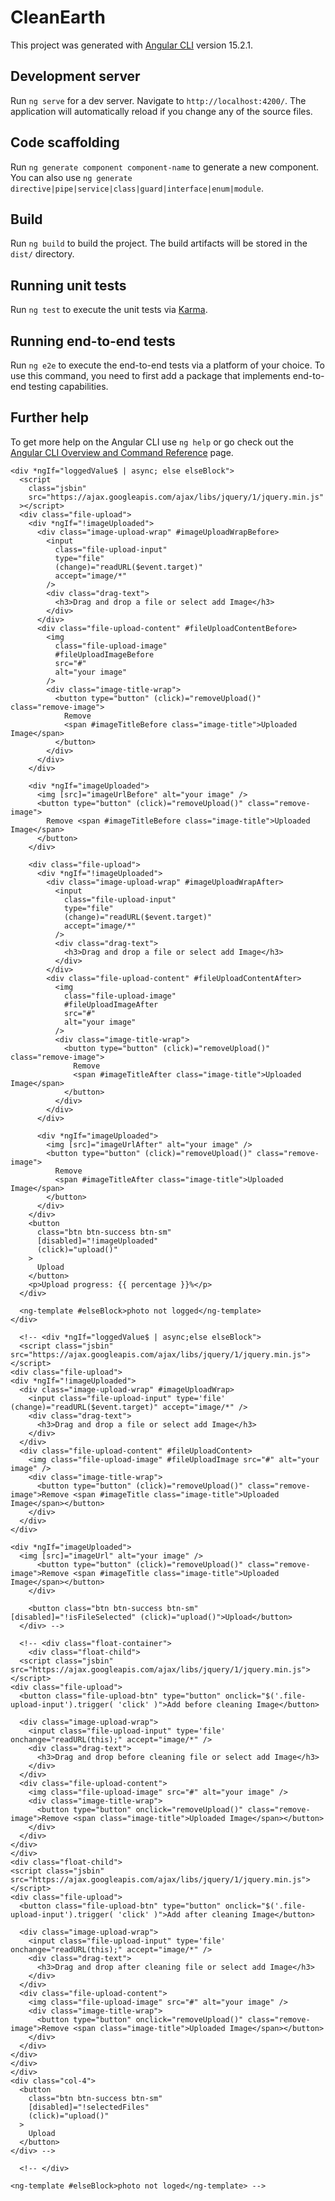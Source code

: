 # CleanEarth

This project was generated with [Angular CLI](https://github.com/angular/angular-cli) version 15.2.1.

## Development server

Run `ng serve` for a dev server. Navigate to `http://localhost:4200/`. The application will automatically reload if you change any of the source files.

## Code scaffolding

Run `ng generate component component-name` to generate a new component. You can also use `ng generate directive|pipe|service|class|guard|interface|enum|module`.

## Build

Run `ng build` to build the project. The build artifacts will be stored in the `dist/` directory.

## Running unit tests

Run `ng test` to execute the unit tests via [Karma](https://karma-runner.github.io).

## Running end-to-end tests

Run `ng e2e` to execute the end-to-end tests via a platform of your choice. To use this command, you need to first add a package that implements end-to-end testing capabilities.

## Further help

To get more help on the Angular CLI use `ng help` or go check out the [Angular CLI Overview and Command Reference](https://angular.io/cli) page.

```
<div *ngIf="loggedValue$ | async; else elseBlock">
  <script
    class="jsbin"
    src="https://ajax.googleapis.com/ajax/libs/jquery/1/jquery.min.js"
  ></script>
  <div class="file-upload">
    <div *ngIf="!imageUploaded">
      <div class="image-upload-wrap" #imageUploadWrapBefore>
        <input
          class="file-upload-input"
          type="file"
          (change)="readURL($event.target)"
          accept="image/*"
        />
        <div class="drag-text">
          <h3>Drag and drop a file or select add Image</h3>
        </div>
      </div>
      <div class="file-upload-content" #fileUploadContentBefore>
        <img
          class="file-upload-image"
          #fileUploadImageBefore
          src="#"
          alt="your image"
        />
        <div class="image-title-wrap">
          <button type="button" (click)="removeUpload()" class="remove-image">
            Remove
            <span #imageTitleBefore class="image-title">Uploaded Image</span>
          </button>
        </div>
      </div>
    </div>

    <div *ngIf="imageUploaded">
      <img [src]="imageUrlBefore" alt="your image" />
      <button type="button" (click)="removeUpload()" class="remove-image">
        Remove <span #imageTitleBefore class="image-title">Uploaded Image</span>
      </button>
    </div>

    <div class="file-upload">
      <div *ngIf="!imageUploaded">
        <div class="image-upload-wrap" #imageUploadWrapAfter>
          <input
            class="file-upload-input"
            type="file"
            (change)="readURL($event.target)"
            accept="image/*"
          />
          <div class="drag-text">
            <h3>Drag and drop a file or select add Image</h3>
          </div>
        </div>
        <div class="file-upload-content" #fileUploadContentAfter>
          <img
            class="file-upload-image"
            #fileUploadImageAfter
            src="#"
            alt="your image"
          />
          <div class="image-title-wrap">
            <button type="button" (click)="removeUpload()" class="remove-image">
              Remove
              <span #imageTitleAfter class="image-title">Uploaded Image</span>
            </button>
          </div>
        </div>
      </div>

      <div *ngIf="imageUploaded">
        <img [src]="imageUrlAfter" alt="your image" />
        <button type="button" (click)="removeUpload()" class="remove-image">
          Remove
          <span #imageTitleAfter class="image-title">Uploaded Image</span>
        </button>
      </div>
    </div>
    <button
      class="btn btn-success btn-sm"
      [disabled]="!imageUploaded"
      (click)="upload()"
    >
      Upload
    </button>
    <p>Upload progress: {{ percentage }}%</p>
  </div>

  <ng-template #elseBlock>photo not logged</ng-template>
</div>

  <!-- <div *ngIf="loggedValue$ | async;else elseBlock">
  <script class="jsbin" src="https://ajax.googleapis.com/ajax/libs/jquery/1/jquery.min.js"></script>
<div class="file-upload">
<div *ngIf="!imageUploaded">
  <div class="image-upload-wrap" #imageUploadWrap>
    <input class="file-upload-input" type='file' (change)="readURL($event.target)" accept="image/*" />
    <div class="drag-text">
      <h3>Drag and drop a file or select add Image</h3>
    </div>
  </div>
  <div class="file-upload-content" #fileUploadContent>
    <img class="file-upload-image" #fileUploadImage src="#" alt="your image" />
    <div class="image-title-wrap">
      <button type="button" (click)="removeUpload()" class="remove-image">Remove <span #imageTitle class="image-title">Uploaded Image</span></button>
    </div>
  </div>
</div>

<div *ngIf="imageUploaded">
  <img [src]="imageUrl" alt="your image" />
      <button type="button" (click)="removeUpload()" class="remove-image">Remove <span #imageTitle class="image-title">Uploaded Image</span></button>
    </div>

    <button class="btn btn-success btn-sm" [disabled]="!isFileSelected" (click)="upload()">Upload</button>
  </div> -->

  <!-- <div class="float-container">
    <div class="float-child">
  <script class="jsbin" src="https://ajax.googleapis.com/ajax/libs/jquery/1/jquery.min.js"></script>
<div class="file-upload">
  <button class="file-upload-btn" type="button" onclick="$('.file-upload-input').trigger( 'click' )">Add before cleaning Image</button>

  <div class="image-upload-wrap">
    <input class="file-upload-input" type='file' onchange="readURL(this);" accept="image/*" />
    <div class="drag-text">
      <h3>Drag and drop before cleaning file or select add Image</h3>
    </div>
  </div>
  <div class="file-upload-content">
    <img class="file-upload-image" src="#" alt="your image" />
    <div class="image-title-wrap">
      <button type="button" onclick="removeUpload()" class="remove-image">Remove <span class="image-title">Uploaded Image</span></button>
    </div>
  </div>
</div>
</div>
<div class="float-child">
<script class="jsbin" src="https://ajax.googleapis.com/ajax/libs/jquery/1/jquery.min.js"></script>
<div class="file-upload">
  <button class="file-upload-btn" type="button" onclick="$('.file-upload-input').trigger( 'click' )">Add after cleaning Image</button>

  <div class="image-upload-wrap">
    <input class="file-upload-input" type='file' onchange="readURL(this);" accept="image/*" />
    <div class="drag-text">
      <h3>Drag and drop after cleaning file or select add Image</h3>
    </div>
  </div>
  <div class="file-upload-content">
    <img class="file-upload-image" src="#" alt="your image" />
    <div class="image-title-wrap">
      <button type="button" onclick="removeUpload()" class="remove-image">Remove <span class="image-title">Uploaded Image</span></button>
    </div>
  </div>
</div>
</div>
</div>
<div class="col-4">
  <button
    class="btn btn-success btn-sm"
    [disabled]="!selectedFiles"
    (click)="upload()"
  >
    Upload
  </button>
</div> -->

  <!-- </div>

<ng-template #elseBlock>photo not loged</ng-template> -->


```
